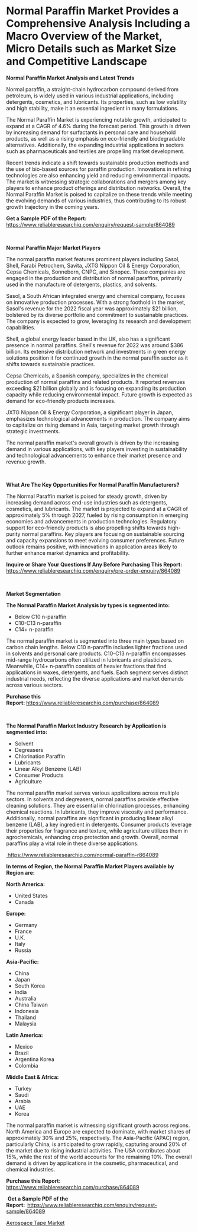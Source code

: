 <p><h1>Normal Paraffin Market Provides a Comprehensive Analysis Including a Macro Overview of the Market, Micro Details such as Market Size and Competitive Landscape</h1></p><p><strong>Normal Paraffin Market Analysis and Latest Trends</strong></p>
<p><p>Normal paraffin, a straight-chain hydrocarbon compound derived from petroleum, is widely used in various industrial applications, including detergents, cosmetics, and lubricants. Its properties, such as low volatility and high stability, make it an essential ingredient in many formulations.</p><p>The Normal Paraffin Market is experiencing notable growth, anticipated to expand at a CAGR of 4.6% during the forecast period. This growth is driven by increasing demand for surfactants in personal care and household products, as well as a rising emphasis on eco-friendly and biodegradable alternatives. Additionally, the expanding industrial applications in sectors such as pharmaceuticals and textiles are propelling market development.</p><p>Recent trends indicate a shift towards sustainable production methods and the use of bio-based sources for paraffin production. Innovations in refining technologies are also enhancing yield and reducing environmental impacts. The market is witnessing strategic collaborations and mergers among key players to enhance product offerings and distribution networks. Overall, the Normal Paraffin Market is poised to capitalize on these trends while meeting the evolving demands of various industries, thus contributing to its robust growth trajectory in the coming years.</p></p>
<p><strong>Get a Sample PDF of the Report:&nbsp;</strong> <a href="https://www.reliableresearchiq.com/enquiry/request-sample/864089?utm_campaign=3352&utm_medium=2&utm_source=Github&utm_content=ia&utm_term=01042025&utm_id=normal-paraffin">https://www.reliableresearchiq.com/enquiry/request-sample/864089</a></p>
<p>&nbsp;</p>
<p><strong>Normal Paraffin Major Market Players</strong></p>
<p><p>The normal paraffin market features prominent players including Sasol, Shell, Farabi Petrochem, Savita, JXTG Nippon Oil & Energy Corporation, Cepsa Chemicals, Sonneborn, CNPC, and Sinopec. These companies are engaged in the production and distribution of normal paraffins, primarily used in the manufacture of detergents, plastics, and solvents.</p><p>Sasol, a South African integrated energy and chemical company, focuses on innovative production processes. With a strong foothold in the market, Sasol's revenue for the 2022 fiscal year was approximately $21 billion, bolstered by its diverse portfolio and commitment to sustainable practices. The company is expected to grow, leveraging its research and development capabilities.</p><p>Shell, a global energy leader based in the UK, also has a significant presence in normal paraffins. Shell's revenue for 2022 was around $386 billion. Its extensive distribution network and investments in green energy solutions position it for continued growth in the normal paraffin sector as it shifts towards sustainable practices.</p><p>Cepsa Chemicals, a Spanish company, specializes in the chemical production of normal paraffins and related products. It reported revenues exceeding $21 billion globally and is focusing on expanding its production capacity while reducing environmental impact. Future growth is expected as demand for eco-friendly products increases.</p><p>JXTG Nippon Oil & Energy Corporation, a significant player in Japan, emphasizes technological advancements in production. The company aims to capitalize on rising demand in Asia, targeting market growth through strategic investments.</p><p>The normal paraffin market's overall growth is driven by the increasing demand in various applications, with key players investing in sustainability and technological advancements to enhance their market presence and revenue growth.</p></p>
<p>&nbsp;</p>
<p><strong>What Are The Key Opportunities For Normal Paraffin Manufacturers?</strong></p>
<p><p>The Normal Paraffin market is poised for steady growth, driven by increasing demand across end-use industries such as detergents, cosmetics, and lubricants. The market is projected to expand at a CAGR of approximately 5% through 2027, fueled by rising consumption in emerging economies and advancements in production technologies. Regulatory support for eco-friendly products is also propelling shifts towards high-purity normal paraffins. Key players are focusing on sustainable sourcing and capacity expansions to meet evolving consumer preferences. Future outlook remains positive, with innovations in application areas likely to further enhance market dynamics and profitability.</p></p>
<p><strong>Inquire or Share Your Questions If Any Before Purchasing This Report:</strong> <a href="https://www.reliableresearchiq.com/enquiry/pre-order-enquiry/864089?utm_campaign=3352&utm_medium=2&utm_source=Github&utm_content=ia&utm_term=01042025&utm_id=normal-paraffin">https://www.reliableresearchiq.com/enquiry/pre-order-enquiry/864089</a></p>
<p>&nbsp;</p>
<p><strong>Market Segmentation</strong></p>
<p><strong>The Normal Paraffin Market Analysis by types is segmented into:</strong></p>
<p><ul><li>Below C10 n-paraffin</li><li>C10-C13 n-paraffin</li><li>C14+ n-paraffin</li></ul></p>
<p><p>The normal paraffin market is segmented into three main types based on carbon chain lengths. Below C10 n-paraffin includes lighter fractions used in solvents and personal care products. C10-C13 n-paraffin encompasses mid-range hydrocarbons often utilized in lubricants and plasticizers. Meanwhile, C14+ n-paraffin consists of heavier fractions that find applications in waxes, detergents, and fuels. Each segment serves distinct industrial needs, reflecting the diverse applications and market demands across various sectors.</p></p>
<p><strong>Purchase this Report:&nbsp;</strong><a href="https://www.reliableresearchiq.com/purchase/864089?utm_campaign=3352&utm_medium=2&utm_source=Github&utm_content=ia&utm_term=01042025&utm_id=normal-paraffin">https://www.reliableresearchiq.com/purchase/864089</a></p>
<p>&nbsp;</p>
<p><strong>The Normal Paraffin Market Industry Research by Application is segmented into:</strong></p>
<p><ul><li>Solvent</li><li>Degreasers</li><li>Chlorination Paraffin</li><li>Lubricants</li><li>Linear Alkyl Benzene (LAB)</li><li>Consumer Products</li><li>Agriculture</li></ul></p>
<p><p>The normal paraffin market serves various applications across multiple sectors. In solvents and degreasers, normal paraffins provide effective cleaning solutions. They are essential in chlorination processes, enhancing chemical reactions. In lubricants, they improve viscosity and performance. Additionally, normal paraffins are significant in producing linear alkyl benzene (LAB), a key ingredient in detergents. Consumer products leverage their properties for fragrance and texture, while agriculture utilizes them in agrochemicals, enhancing crop protection and growth. Overall, normal paraffins play a vital role in these diverse applications.</p></p>
<p><a href="https://www.reliableresearchiq.com/normal-paraffin-r864089?utm_campaign=3352&utm_medium=2&utm_source=Github&utm_content=ia&utm_term=01042025&utm_id=normal-paraffin">&nbsp;https://www.reliableresearchiq.com/normal-paraffin-r864089</a></p>
<p><strong>In terms of Region, the Normal Paraffin Market Players available by Region are:</strong></p>
<p>
    <p> <strong> North America: </strong>
        <ul>
            <li>United States</li>
            <li>Canada</li>
        </ul>
        </p> 
    <p> <strong> Europe: </strong>
        <ul>
            <li>Germany</li>
            <li>France</li>
            <li>U.K.</li>
            <li>Italy</li>
            <li>Russia</li>
        </ul>
        </p> 
    <p> <strong> Asia-Pacific: </strong>
        <ul>
            <li>China</li>
            <li>Japan</li>
            <li>South Korea</li>
            <li>India</li>
            <li>Australia</li>
            <li>China Taiwan</li>
            <li>Indonesia</li>
            <li>Thailand</li>
            <li>Malaysia</li>
        </ul>
        </p> 
    <p> <strong> Latin America: </strong>
        <ul>
            <li>Mexico</li>
            <li>Brazil</li>
            <li>Argentina Korea</li>
            <li>Colombia</li>
        </ul>
        </p> 
    <p> <strong> Middle East & Africa: </strong>
        <ul>
            <li>Turkey</li>
            <li>Saudi</li>
            <li>Arabia</li>
            <li>UAE</li>
            <li>Korea</li>
        </ul>
    </p>
    </p>
<p><p>The normal paraffin market is witnessing significant growth across regions. North America and Europe are expected to dominate, with market shares of approximately 30% and 25%, respectively. The Asia-Pacific (APAC) region, particularly China, is anticipated to grow rapidly, capturing around 20% of the market due to rising industrial activities. The USA contributes about 15%, while the rest of the world accounts for the remaining 10%. The overall demand is driven by applications in the cosmetic, pharmaceutical, and chemical industries.</p></p>
<p><strong>Purchase this Report: </strong><a href="https://www.reliableresearchiq.com/purchase/864089?utm_campaign=3352&utm_medium=2&utm_source=Github&utm_content=ia&utm_term=01042025&utm_id=normal-paraffin">https://www.reliableresearchiq.com/purchase/864089</a></p>
<p>&nbsp;<strong>Get a Sample PDF of the Report:&nbsp;&nbsp;</strong><a href="https://www.reliableresearchiq.com/enquiry/request-sample/864089?utm_campaign=3352&utm_medium=2&utm_source=Github&utm_content=ia&utm_term=01042025&utm_id=normal-paraffin">https://www.reliableresearchiq.com/enquiry/request-sample/864089</a></p>
<p><strong></strong></p>
<p><p><a href="https://github.com/shopovdjondo/Market-Research-Report-List-1/blob/main/aerospace-tape-market.md?utm_campaign=3352&utm_medium=2&utm_source=Github&utm_content=ia&utm_term=01042025&utm_id=normal-paraffin">Aerospace Tape Market</a></p></p>